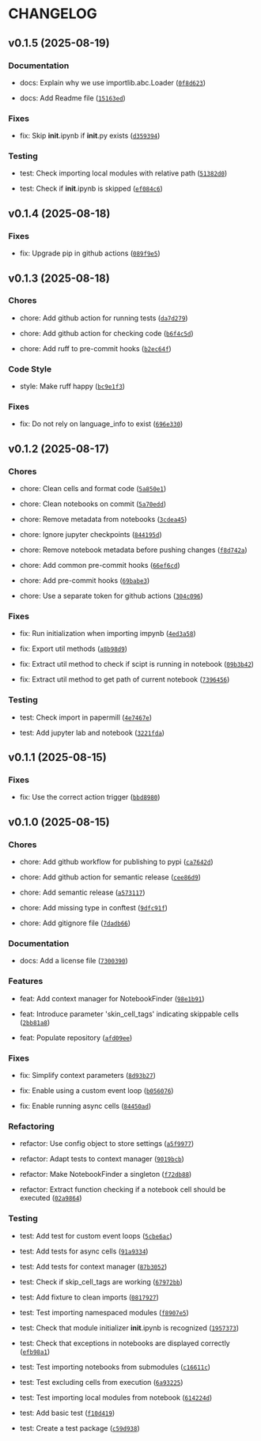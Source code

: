 # CHANGELOG


## v0.1.5 (2025-08-19)

### Documentation

* docs: Explain why we use importlib.abc.Loader ([`0f8d623`](https://github.com/shirte/impynb/commit/0f8d623b1736e893b9a4057ebafaa3d519b5eb79))

* docs: Add Readme file ([`15163ed`](https://github.com/shirte/impynb/commit/15163edaf9fc84ba008e2da52670cd0899c07eb5))

### Fixes

* fix: Skip __init__.ipynb if __init__.py exists ([`d359394`](https://github.com/shirte/impynb/commit/d359394ad9fdf452b93a6f9662be76d89f9ca4a7))

### Testing

* test: Check importing local modules with relative path ([`51382d0`](https://github.com/shirte/impynb/commit/51382d0affc69fa48c10a3e48187070b5a182230))

* test: Check if __init__.ipynb is skipped ([`ef084c6`](https://github.com/shirte/impynb/commit/ef084c64fbe38cc21e2032fbb15912234cc2ee82))


## v0.1.4 (2025-08-18)

### Fixes

* fix: Upgrade pip in github actions ([`089f9e5`](https://github.com/shirte/impynb/commit/089f9e58e9da5989ad4123e511ca9a9f9cdc4fe0))


## v0.1.3 (2025-08-18)

### Chores

* chore: Add github action for running tests ([`da7d279`](https://github.com/shirte/impynb/commit/da7d279b8db089d3fb833cc3ecd360b2e4f38d93))

* chore: Add github action for checking code ([`b6f4c5d`](https://github.com/shirte/impynb/commit/b6f4c5d4e976afe490424a529d63773770e43a03))

* chore: Add ruff to pre-commit hooks ([`b2ec64f`](https://github.com/shirte/impynb/commit/b2ec64f5773c73c904881afbc4ef578c78ecec1f))

### Code Style

* style: Make ruff happy ([`bc9e1f3`](https://github.com/shirte/impynb/commit/bc9e1f313eb7e26819884141affe21374e8c77b0))

### Fixes

* fix: Do not rely on language_info to exist ([`696e330`](https://github.com/shirte/impynb/commit/696e3306edbde30c7a9fc5d4b08ae4586e4f413c))


## v0.1.2 (2025-08-17)

### Chores

* chore: Clean cells and format code ([`5a850e1`](https://github.com/shirte/impynb/commit/5a850e138614eb8ee293fd787ada6beb504447b7))

* chore: Clean notebooks on commit ([`5a70edd`](https://github.com/shirte/impynb/commit/5a70edd729ffeb0a8d3e07bf4ebf4b86a07f5cf9))

* chore: Remove metadata from notebooks ([`3cdea45`](https://github.com/shirte/impynb/commit/3cdea4552da69503eb2424033e2c40760e3e74f4))

* chore: Ignore jupyter checkpoints ([`844195d`](https://github.com/shirte/impynb/commit/844195d942bc5c5df0644cedb94400e7e1a8bd07))

* chore: Remove notebook metadata before pushing changes ([`f8d742a`](https://github.com/shirte/impynb/commit/f8d742af6434335e652c04b1ad8e4f92afb1f34f))

* chore: Add common pre-commit hooks ([`66ef6cd`](https://github.com/shirte/impynb/commit/66ef6cdaa55728f3c650764d22b68316d69eda64))

* chore: Add pre-commit hooks ([`69babe3`](https://github.com/shirte/impynb/commit/69babe3ccf40adff8f9395ca2b1a2a41d6291276))

* chore: Use a separate token for github actions ([`304c096`](https://github.com/shirte/impynb/commit/304c0964aeb6f6a56e9978a6ccc562120d7e4476))

### Fixes

* fix: Run initialization when importing impynb ([`4ed3a58`](https://github.com/shirte/impynb/commit/4ed3a58851675dbdc414beb04cf36718b5cbd375))

* fix: Export util methods ([`a8b98d9`](https://github.com/shirte/impynb/commit/a8b98d9289f48627dd5ea4030d8ade79ac73baff))

* fix: Extract util method to check if scipt is running in notebook ([`09b3b42`](https://github.com/shirte/impynb/commit/09b3b4215c111364d662d6586b29047f34700ab1))

* fix: Extract util method to get path of current notebook ([`7396456`](https://github.com/shirte/impynb/commit/739645622be45fa4af6f6752897d932a0817e281))

### Testing

* test: Check import in papermill ([`4e7467e`](https://github.com/shirte/impynb/commit/4e7467e9ee47e463c22e50c732c2f0e4e8f710d6))

* test: Add jupyter lab and notebook ([`3221fda`](https://github.com/shirte/impynb/commit/3221fda7b4f199fe5fe9b9f8e01be88237b2e605))


## v0.1.1 (2025-08-15)

### Fixes

* fix: Use the correct action trigger ([`bbd8980`](https://github.com/shirte/impynb/commit/bbd89807c79488995de76c77f2929df93f5285b9))


## v0.1.0 (2025-08-15)

### Chores

* chore: Add github workflow for publishing to pypi ([`ca7642d`](https://github.com/shirte/impynb/commit/ca7642df64ba005bd9009fe6a50c192f08caad3b))

* chore: Add github action for semantic release ([`cee86d9`](https://github.com/shirte/impynb/commit/cee86d9bf80aff4d4eee331d60a002bba8ccb035))

* chore: Add semantic release ([`a573117`](https://github.com/shirte/impynb/commit/a5731177cf72bcb0f567c815014e23efaa61df86))

* chore: Add missing type in conftest ([`9dfc91f`](https://github.com/shirte/impynb/commit/9dfc91f6d7d0b3649f0226900aed181a49c892e6))

* chore: Add gitignore file ([`7dadb66`](https://github.com/shirte/impynb/commit/7dadb66b97b4745a8b44c3eb5b694c58680579b7))

### Documentation

* docs: Add a license file ([`7300390`](https://github.com/shirte/impynb/commit/730039063fe86cbb64c0586a838f2e3dbe754791))

### Features

* feat: Add context manager for NotebookFinder ([`98e1b91`](https://github.com/shirte/impynb/commit/98e1b91c71b654d54d85f2676047a9ac00a216f1))

* feat: Introduce parameter 'skin_cell_tags' indicating skippable cells ([`2bb81a8`](https://github.com/shirte/impynb/commit/2bb81a8a4403b9db79523ad1965089cba8131031))

* feat: Populate repository ([`afd09ee`](https://github.com/shirte/impynb/commit/afd09ee9d12b9eb171aa750066a4c71c7817856b))

### Fixes

* fix: Simplify context parameters ([`8d93b27`](https://github.com/shirte/impynb/commit/8d93b278771733c998e9ff3a3c79fbec0e4971ab))

* fix: Enable using a custom event loop ([`b056076`](https://github.com/shirte/impynb/commit/b056076ca45f7a45387816a7ff271d22ee1d8b64))

* fix: Enable running async cells ([`84450ad`](https://github.com/shirte/impynb/commit/84450ad7c4e5583354831fe6fd9904acdbfb35d8))

### Refactoring

* refactor: Use config object to store settings ([`a5f9977`](https://github.com/shirte/impynb/commit/a5f997714ab2110868371b34d44d072c788987be))

* refactor: Adapt tests to context manager ([`9019bcb`](https://github.com/shirte/impynb/commit/9019bcbb2f798b861597b082dd961bb23ea06e4c))

* refactor: Make NotebookFinder a singleton ([`f72db88`](https://github.com/shirte/impynb/commit/f72db88e6d777825093d67fdc86d103826194a84))

* refactor: Extract function checking if a notebook cell should be executed ([`02a9864`](https://github.com/shirte/impynb/commit/02a986491276467ac116143008f3f8c19076e208))

### Testing

* test: Add test for custom event loops ([`5cbe6ac`](https://github.com/shirte/impynb/commit/5cbe6ac484dbd3b5e21b6b203efc7ec54d193a4a))

* test: Add tests for async cells ([`91a9334`](https://github.com/shirte/impynb/commit/91a9334ae5317c73e986f6da9fde842ff2a5c6df))

* test: Add tests for context manager ([`87b3052`](https://github.com/shirte/impynb/commit/87b30526a8e42294279ef8685d5c7016e335bb96))

* test: Check if skip_cell_tags are working ([`67972bb`](https://github.com/shirte/impynb/commit/67972bb80dd16ad489030bb1ae76c454fa90d326))

* test: Add fixture to clean imports ([`0817927`](https://github.com/shirte/impynb/commit/08179276fcf24ea749bb8d06b2e107a3bfc0e893))

* test: Test importing namespaced modules ([`f8907e5`](https://github.com/shirte/impynb/commit/f8907e530791fa9ddd8461542e43a929d6fc12b2))

* test: Check that module initializer __init__.ipynb is recognized ([`1957373`](https://github.com/shirte/impynb/commit/19573733b88aa69eb2dff2391e1beac3d9cd2ab7))

* test: Check that exceptions in notebooks are displayed correctly ([`efb98a1`](https://github.com/shirte/impynb/commit/efb98a1628d9383af72b9b0b73587618a40cdbe6))

* test: Test importing notebooks from submodules ([`c16611c`](https://github.com/shirte/impynb/commit/c16611cc5f72babc3948f8dde0abe2a66c2276ad))

* test: Test excluding cells from execution ([`6a93225`](https://github.com/shirte/impynb/commit/6a93225976a8c038ec69d5d35e76949cfe81a673))

* test: Test importing local modules from notebook ([`614224d`](https://github.com/shirte/impynb/commit/614224d4aac357f69cc6ac11a555487f87cf572d))

* test: Add basic test ([`f10d419`](https://github.com/shirte/impynb/commit/f10d419732c3a2ec85b0ae2970e8e93bfb85e9de))

* test: Create a test package ([`c59d938`](https://github.com/shirte/impynb/commit/c59d938b3aa29067cc6e9e2c2aaf5bf2193b979e))
